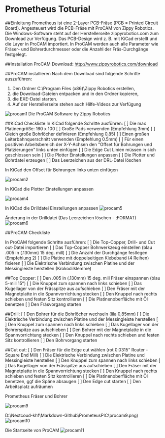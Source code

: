 # Prometheus Toturial

##Einleitung
Prometheus ist eine 2-Layer PCB-Fräse (PCB = Printed Circuit Board). Angesteuert wird die PCB-Fräse mit ProCAM von Zippy Robotics. Die Windows-Software steht auf der Herstellerseite zippyrobotics.com zum Download zur Verfügung. Das PCB-Design wird z. B. mit KiCad erstellt und die Layer in ProCAM importiert. In ProCAM werden auch alle Parameter wie Fräser- und Bohrerdurchmesser oder die Anzahl der Fräs-Durchgänge festgelegt.

##Installation
ProCAM Download: http://www.zippyrobotics.com/download

##ProCAM installieren
Nach dem Download sind folgende Schritte auszuführen:
1. Den Ordner C:\Program Files (x86)\Zippy Robotics erstellen,
2. die Download-Dateien entpacken und in den Ordner kopieren,
3. die EXE-Datei starten.
4. Auf der Herstellerseite stehen auch Hilfe-Videos zur Verfügung

![procam1](D:\Nextcoud-khf\Markdown-Github\PrometeusPIC\procam1.png)
Die ProCAM Software by Zippy Robotics

##KiCad Checkliste
In KiCad folgende Schritte ausführen:
[ ] Die max Platinengröße: 160 x 100
[ ] Große Pads verwenden (Empfehlung 3mm)
[ ] Gleich große Bohrlöcher definieren (Empfehlung 0,85)
[ ] Einen großen Leiterbahnquerschnitt verwenden (Empfehlung 0.5mm)
[ ] Für einen positiven Arbeitsbereich der X-Y-Achsen den "Offset für Bohrungen und Platzierungen" links unten einfügen
[ ] Die Edge Cut Linien müssen in sich geschlossen sein
[ ] Die Plotter Einstellungen anpassen
[ ] Die Plotter und Bohrdatei erzeugen
[ ] Das Leerzeichen aus der DRL-Datei löschen



In KiCad den Offset für Bohrungen links unten einfügen

![procam2](D:\Nextcoud-khf\Markdown-Github\PrometeusPIC\procam2.png)

In KiCad die Plotter Einstellungen anpassen

![procam4](D:\Nextcoud-khf\Markdown-Github\PrometeusPIC\procam4.png)

In KiCad die Drilldatei Einstellungen anpassen
![procam5](D:\Nextcoud-khf\Markdown-Github\PrometeusPIC\procam5.png)

Änderung in der Drilldatei (Das Leerzeichen löschen - ;FORMAT)
![procam6](D:\Nextcoud-khf\Markdown-Github\PrometeusPIC\procam6.png)

##ProCAM Checkliste

In ProCAM folgende Schritte ausführen:
[ ] Die Top-Copper, Drill- und Cut out-Datei importieren
[ ] Das Top-Copper Bohrwerkzeug einstellen (blau .005 in (.130mm) 15 deg. mill)
[ ]  Die Anzahl der Durchgänge festlegen (Empfehlung 2)
[ ]  Die Platine mit doppelseitigen Klebeband (4 Reihen) fixieren
[ ]  Die Elektrische Verbindung zwischen Platine und der Messingleiste herstellen (Krokodilklemme)

##Top Copper:
[ ]  Den .005 in (.130mm) 15 deg. mill Fräser einspannen (blau 5-mill 15°)
[ ]  Die Knuppel zum spannen nach links schieben
[ ]  Das Kugellager von der Frässpitze aus aufschieben
[ ]  Den Fräser mit der Magnetplatte in die Spannvorrichtung stecken
[ ]  Den Knuppel nach rechts schieben und festen Sitz kontrollieren
[ ]  Die Platinenoberfläche mit Öl benetzen
[ ]  Den Fräsvorgang starten

##Drill:
[ ]  Den Bohrer für die Bohrlöcher wechseln (lila 0,85mm)
[ ]  Die Elektrische Verbindung zwischen Platine und der Messingleiste herstellen
[ ]  Den Knuppel zum spannen nach links schieben
[ ]  Das Kugellager von der Bohrerspitze aus aufschieben
[ ]  Den Bohrer mit der Magnetplatte in die Spannvorrichtung stecken
[ ]  Den Knuppel nach rechts schieben und festen Sitz kontrollieren
[ ]  Den Bohrvorgang starten

##Cut out:
[ ]  Den Fräser für die Edge cut wählen (rot 0.0315" Router - Square End Mill)
[ ]  Die Elektrische Verbindung zwischen Platine und Messingleiste herstellen
[ ]  Den Knuppel zum spannen nach links schieben
[ ]  Das Kugellager von der Frässpitze aus aufschieben
[ ]  Den Fräser mit der Magnetplatte in die Spannvorrichtung stecken
[ ]  Den Knuppel nach rechts schieben und festen Sitz kontrollieren
[ ]  Die Platinenoberfläche mit Öl benetzen, ggf die Späne absaugen
[ ]  Den Edge cut starten
[ ]  Den Arbeitsplatz aufräumen



Prometheus Fräser und Bohrer

![procam9](D:\Nextcoud-khf\Markdown-Github\PrometeusPIC\procam9.png)

D:\Nextcoud-khf\Markdown-Github\PrometeusPIC\procam9.png)
![procam10](D:\Nextcoud-khf\Markdown-Github\PrometeusPIC\procam10.png)

Die Startseite von ProCAM
![procam11](D:\Nextcoud-khf\Markdown-Github\PrometeusPIC\procam11.png)

